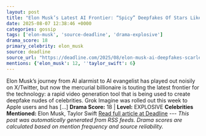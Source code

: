 ```yaml
---
layout: post
title: "Elon Musk’s Latest AI Frontier: “Spicy” Deepfakes Of Stars Like Scarlett Johansson & Taylor Swift"
date: 2025-08-07 12:38:46 +0000
categories: gossip
tags: ['elon-musk', 'source-deadline', 'drama-explosive']
drama_score: 18
primary_celebrity: elon_musk
source: deadline
source_url: "https://deadline.com/2025/08/elon-musk-ai-deepfakes-scarlett-johansson-taylor-swift-1236480553/"
mentions: {'elon_musk': 12, ''taylor_swift': 6}
---
```


Elon Musk’s journey from AI alarmist to AI evangelist has played out noisily on X/Twitter, but now the mercurial billionaire is touting the latest frontier for the technology: a rapid video generation tool that is being used to create deepfake nudes of celebrities. Grok Imagine was rolled out this week to Apple users and has […] **Drama Score:** 18 | **Level:** EXPLOSIVE **Celebrities Mentioned:** Elon Musk, Taylor Swift [Read full article at Deadline](https://deadline.com/2025/08/elon-musk-ai-deepfakes-scarlett-johansson-taylor-swift-1236480553/) --- *This post was automatically generated from RSS feeds. Drama scores are calculated based on mention frequency and source reliability.*